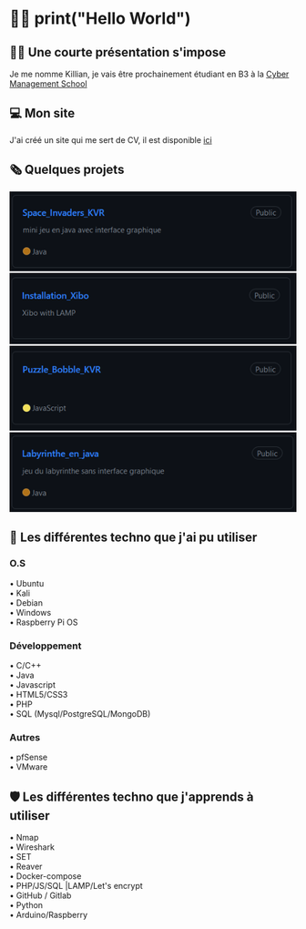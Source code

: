 # 👨‍💻 print("Hello World")

## 👨‍🎓 Une courte présentation s'impose
Je me nomme Killian, je vais être prochainement étudiant en B3 à la [Cyber Management School](https://www.cyber-management-school.com/)

## 💻 Mon site 
J'ai créé un site qui me sert de CV, il est disponible [ici](https://kvrcybertechno.online/)

## 🗞️ Quelques projets 
[![Space_Invaders_KVR](https://github.com/Kirua6/Kirua6/blob/main/Images/space_i.PNG)](https://github.com/Kirua6/Space_Invaders_KVR) 
[![Installation_Xibo](https://github.com/Kirua6/Kirua6/blob/main/Images/xibo.PNG)](https://github.com/Kirua6/Installation_Xibo)
[![Puzzle_Bobble_KVR](https://github.com/Kirua6/Kirua6/blob/main/Images/puzzle.PNG)](https://github.com/Kirua6/Puzzle_Bobble_KVR)
[![Labyrinthe_en_java](https://github.com/Kirua6/Kirua6/blob/main/Images/labyri.PNG)](https://github.com/Kirua6/Labyrinthe_en_java)

## 🧰 Les différentes techno que j'ai pu utiliser
### O.S 
• Ubuntu <br>
• Kali <br>
• Debian <br>
• Windows <br>
• Raspberry Pi OS <br>
### Développement
• C/C++ <br>
• Java <br>
• Javascript <br>
• HTML5/CSS3 <br>
• PHP <br>
• SQL (Mysql/PostgreSQL/MongoDB) <br>
### Autres
• pfSense <br>
• VMware <br>

## 🛡️ Les différentes techno que j'apprends à utiliser 
• Nmap <br>
• Wireshark <br>
• SET <br>
• Reaver <br>
• Docker-compose <br>
• PHP/JS/SQL |LAMP/Let's encrypt <br>
• GitHub / Gitlab <br>
• Python <br>
• Arduino/Raspberry 

